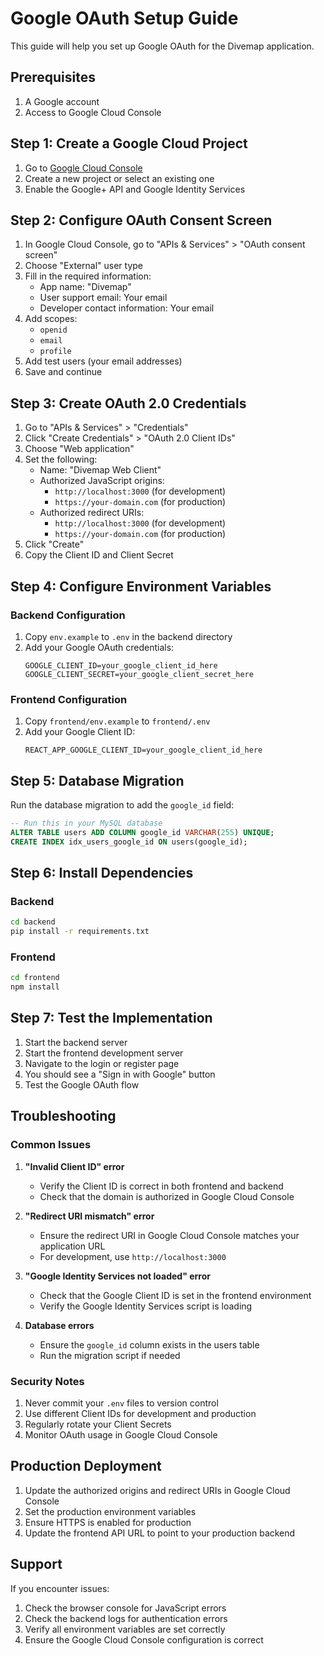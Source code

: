 # Google OAuth Setup Guide

This guide will help you set up Google OAuth for the Divemap application.

## Prerequisites

1. A Google account
2. Access to Google Cloud Console

## Step 1: Create a Google Cloud Project

1. Go to [Google Cloud Console](https://console.cloud.google.com/)
2. Create a new project or select an existing one
3. Enable the Google+ API and Google Identity Services

## Step 2: Configure OAuth Consent Screen

1. In Google Cloud Console, go to "APIs & Services" > "OAuth consent screen"
2. Choose "External" user type
3. Fill in the required information:
   - App name: "Divemap"
   - User support email: Your email
   - Developer contact information: Your email
4. Add scopes:
   - `openid`
   - `email`
   - `profile`
5. Add test users (your email addresses)
6. Save and continue

## Step 3: Create OAuth 2.0 Credentials

1. Go to "APIs & Services" > "Credentials"
2. Click "Create Credentials" > "OAuth 2.0 Client IDs"
3. Choose "Web application"
4. Set the following:
   - Name: "Divemap Web Client"
   - Authorized JavaScript origins:
     - `http://localhost:3000` (for development)
     - `https://your-domain.com` (for production)
   - Authorized redirect URIs:
     - `http://localhost:3000` (for development)
     - `https://your-domain.com` (for production)
5. Click "Create"
6. Copy the Client ID and Client Secret

## Step 4: Configure Environment Variables

### Backend Configuration

1. Copy `env.example` to `.env` in the backend directory
2. Add your Google OAuth credentials:
   ```
   GOOGLE_CLIENT_ID=your_google_client_id_here
   GOOGLE_CLIENT_SECRET=your_google_client_secret_here
   ```

### Frontend Configuration

1. Copy `frontend/env.example` to `frontend/.env`
2. Add your Google Client ID:
   ```
   REACT_APP_GOOGLE_CLIENT_ID=your_google_client_id_here
   ```

## Step 5: Database Migration

Run the database migration to add the `google_id` field:

```sql
-- Run this in your MySQL database
ALTER TABLE users ADD COLUMN google_id VARCHAR(255) UNIQUE;
CREATE INDEX idx_users_google_id ON users(google_id);
```

## Step 6: Install Dependencies

### Backend
```bash
cd backend
pip install -r requirements.txt
```

### Frontend
```bash
cd frontend
npm install
```

## Step 7: Test the Implementation

1. Start the backend server
2. Start the frontend development server
3. Navigate to the login or register page
4. You should see a "Sign in with Google" button
5. Test the Google OAuth flow

## Troubleshooting

### Common Issues

1. **"Invalid Client ID" error**
   - Verify the Client ID is correct in both frontend and backend
   - Check that the domain is authorized in Google Cloud Console

2. **"Redirect URI mismatch" error**
   - Ensure the redirect URI in Google Cloud Console matches your application URL
   - For development, use `http://localhost:3000`

3. **"Google Identity Services not loaded" error**
   - Check that the Google Client ID is set in the frontend environment
   - Verify the Google Identity Services script is loading

4. **Database errors**
   - Ensure the `google_id` column exists in the users table
   - Run the migration script if needed

### Security Notes

1. Never commit your `.env` files to version control
2. Use different Client IDs for development and production
3. Regularly rotate your Client Secrets
4. Monitor OAuth usage in Google Cloud Console

## Production Deployment

1. Update the authorized origins and redirect URIs in Google Cloud Console
2. Set the production environment variables
3. Ensure HTTPS is enabled for production
4. Update the frontend API URL to point to your production backend

## Support

If you encounter issues:
1. Check the browser console for JavaScript errors
2. Check the backend logs for authentication errors
3. Verify all environment variables are set correctly
4. Ensure the Google Cloud Console configuration is correct